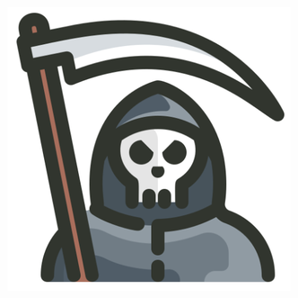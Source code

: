 ![Reaper](https://github.com/Scarsz/Mori/raw/master/src/main/resources/public/mori.png "Icon by Josy Dom Alexis, https://icon-icons.com/icon/death-grim-reaper/109101")
